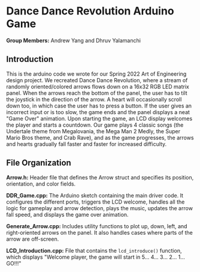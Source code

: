 # Dance Dance Revolution Arduino Game

**Group Members:** Andrew Yang and Dhruv Yalamanchi

## Introduction
This is the arduino code we wrote for our Spring 2022 Art of Engineering design project. We recreated Dance Dance Revolution, where a stream of randomly oriented/colored arrows flows down on a 16x32 RGB LED matrix panel. When the arrows reach the bottom of the panel, the user has to tilt the joystick in the direction of the arrow. A heart will occasionally scroll down too, in which case the user has to press a button. If the user gives an incorrect input or is too slow, the game ends and the panel displays a neat "Game Over" animation. Upon starting the game, an LCD display welcomes the player and starts a countdown. Our game plays 4 classic songs (the Undertale theme from Megalovania, the Mega Man 2 Medly, the Super Mario Bros theme, and Crab Rave), and as the game progresses, the arrows and hearts gradually fall faster and faster for increased difficulty.

## File Organization
**Arrow.h:** Header file that defines the Arrow struct and specifies its position, orientation, and color fields.

**DDR_Game.cpp:** The Arduino sketch containing the main driver code. It configures the different ports, triggers the LCD welcome, handles all the logic for gameplay and arrow detection, plays the music, updates the arrow fall speed, and displays the game over animation.

**Generate_Arrow.cpp:** Includes utility functions to plot up, down, left, and right-oriented arrows on the panel. It also handles cases where parts of the arrow are off-screen.

**LCD_Introduction.cpp:** File that contains the `lcd_introduce()` function, which displays "Welcome player, the game will start in 5... 4... 3... 2... 1... GO!!!"
